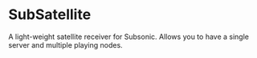 # SubSatellite
A light-weight satellite receiver for Subsonic.  Allows you to have a single server and multiple playing nodes.
